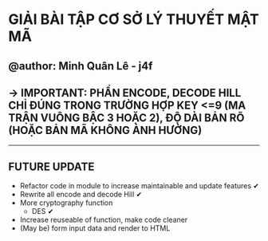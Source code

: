 # GIẢI BÀI TẬP CƠ SỞ LÝ THUYẾT MẬT MÃ

## @author: Minh Quân Lê - j4f

## -> IMPORTANT: PHẦN ENCODE, DECODE HILL CHỈ ĐÚNG TRONG TRƯỜNG HỢP KEY <=9 (MA TRẬN VUÔNG BẬC 3 HOẶC 2), ĐỘ DÀI BẢN RÕ (HOẶC BẢN MÃ KHÔNG ẢNH HƯỞNG)

---

## FUTURE UPDATE

- Refactor code in module to increase maintainable and update features ✔
- Rewrite all encode and decode Hill ✔
- More cryptography function
  - DES ✔
- Increase reuseable of function, make code cleaner
- (May be) form input data and render to HTML

